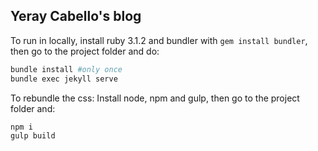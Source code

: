 ## Yeray Cabello's blog

To run in locally, install ruby 3.1.2 and bundler with `gem install bundler`, then go to the project folder and do:
```bash
bundle install #only once
bundle exec jekyll serve
```

To rebundle the css:
Install node, npm and gulp, then go to the project folder and:
```bash
npm i
gulp build
```